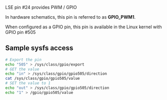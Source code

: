 LSE pin #24 provides PWM / GPIO

In hardware schematics, this pin is referred to as **GPIO_PWM1**.

When configured as a GPIO pin, this pin is available in the Linux 
kernel with GPIO pin #505

## Sample sysfs access
```bash
# Export the pin
echo "505" > /sys/class/gpio/export
# GET the value
echo "in" > /sys/class/gpio/gpio505/direction
cat /sys/class/gpio/gpio505/value
# SET the value to 1
echo "out" > /sys/class/gpio/gpio505/direction
echo "1" > /gpio/gpio505/value
```
